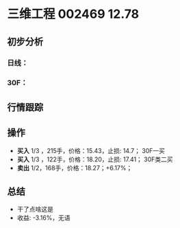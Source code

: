 # 三维工程 002469 12.78
## 初步分析
### 日线：
  
### 30F：
  
## 行情跟踪
  
## 操作
  - **买入** 1/3 ，215手，价格：15.43，止损: 14.7； 30F一买
  - **买入** 1/3 ，122手，价格：18.20，止损: 17.41； 30F类二买
  - **卖出** 1/2，168手，价格：18.27；+6.17%；

## 总结
  - 干了点啥这是
  - 收益: -3.16%，无语